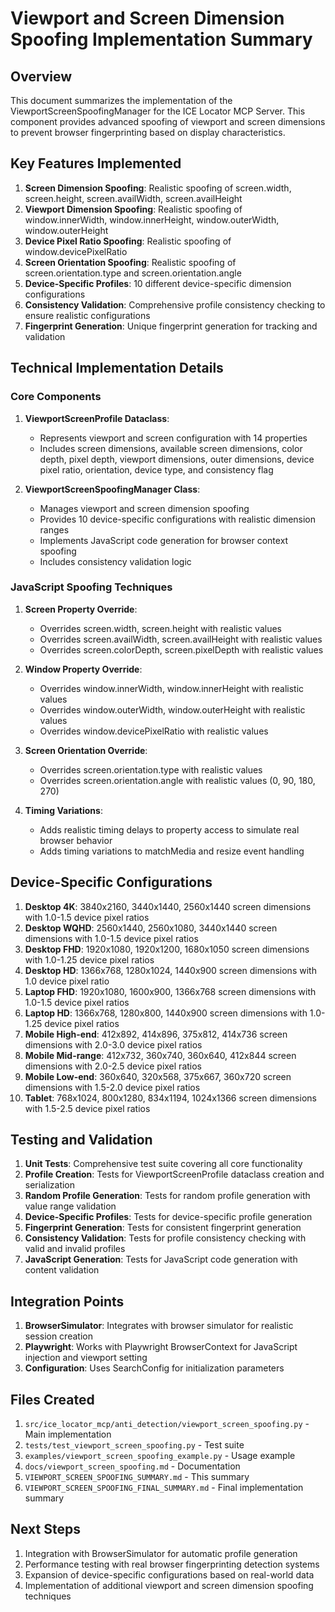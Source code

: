 # Viewport and Screen Dimension Spoofing Implementation Summary

## Overview

This document summarizes the implementation of the ViewportScreenSpoofingManager for the ICE Locator MCP Server. This component provides advanced spoofing of viewport and screen dimensions to prevent browser fingerprinting based on display characteristics.

## Key Features Implemented

1. **Screen Dimension Spoofing**: Realistic spoofing of screen.width, screen.height, screen.availWidth, screen.availHeight
2. **Viewport Dimension Spoofing**: Realistic spoofing of window.innerWidth, window.innerHeight, window.outerWidth, window.outerHeight
3. **Device Pixel Ratio Spoofing**: Realistic spoofing of window.devicePixelRatio
4. **Screen Orientation Spoofing**: Realistic spoofing of screen.orientation.type and screen.orientation.angle
5. **Device-Specific Profiles**: 10 different device-specific dimension configurations
6. **Consistency Validation**: Comprehensive profile consistency checking to ensure realistic configurations
7. **Fingerprint Generation**: Unique fingerprint generation for tracking and validation

## Technical Implementation Details

### Core Components

1. **ViewportScreenProfile Dataclass**: 
   - Represents viewport and screen configuration with 14 properties
   - Includes screen dimensions, available screen dimensions, color depth, pixel depth, viewport dimensions, outer dimensions, device pixel ratio, orientation, device type, and consistency flag

2. **ViewportScreenSpoofingManager Class**:
   - Manages viewport and screen dimension spoofing
   - Provides 10 device-specific configurations with realistic dimension ranges
   - Implements JavaScript code generation for browser context spoofing
   - Includes consistency validation logic

### JavaScript Spoofing Techniques

1. **Screen Property Override**: 
   - Overrides screen.width, screen.height with realistic values
   - Overrides screen.availWidth, screen.availHeight with realistic values
   - Overrides screen.colorDepth, screen.pixelDepth with realistic values

2. **Window Property Override**:
   - Overrides window.innerWidth, window.innerHeight with realistic values
   - Overrides window.outerWidth, window.outerHeight with realistic values
   - Overrides window.devicePixelRatio with realistic values

3. **Screen Orientation Override**:
   - Overrides screen.orientation.type with realistic values
   - Overrides screen.orientation.angle with realistic values (0, 90, 180, 270)

4. **Timing Variations**:
   - Adds realistic timing delays to property access to simulate real browser behavior
   - Adds timing variations to matchMedia and resize event handling

## Device-Specific Configurations

1. **Desktop 4K**: 3840x2160, 3440x1440, 2560x1440 screen dimensions with 1.0-1.5 device pixel ratios
2. **Desktop WQHD**: 2560x1440, 2560x1080, 3440x1440 screen dimensions with 1.0-1.5 device pixel ratios
3. **Desktop FHD**: 1920x1080, 1920x1200, 1680x1050 screen dimensions with 1.0-1.25 device pixel ratios
4. **Desktop HD**: 1366x768, 1280x1024, 1440x900 screen dimensions with 1.0 device pixel ratio
5. **Laptop FHD**: 1920x1080, 1600x900, 1366x768 screen dimensions with 1.0-1.5 device pixel ratios
6. **Laptop HD**: 1366x768, 1280x800, 1440x900 screen dimensions with 1.0-1.25 device pixel ratios
7. **Mobile High-end**: 412x892, 414x896, 375x812, 414x736 screen dimensions with 2.0-3.0 device pixel ratios
8. **Mobile Mid-range**: 412x732, 360x740, 360x640, 412x844 screen dimensions with 2.0-2.5 device pixel ratios
9. **Mobile Low-end**: 360x640, 320x568, 375x667, 360x720 screen dimensions with 1.5-2.0 device pixel ratios
10. **Tablet**: 768x1024, 800x1280, 834x1194, 1024x1366 screen dimensions with 1.5-2.5 device pixel ratios

## Testing and Validation

1. **Unit Tests**: Comprehensive test suite covering all core functionality
2. **Profile Creation**: Tests for ViewportScreenProfile dataclass creation and serialization
3. **Random Profile Generation**: Tests for random profile generation with value range validation
4. **Device-Specific Profiles**: Tests for device-specific profile generation
5. **Fingerprint Generation**: Tests for consistent fingerprint generation
6. **Consistency Validation**: Tests for profile consistency checking with valid and invalid profiles
7. **JavaScript Generation**: Tests for JavaScript code generation with content validation

## Integration Points

1. **BrowserSimulator**: Integrates with browser simulator for realistic session creation
2. **Playwright**: Works with Playwright BrowserContext for JavaScript injection and viewport setting
3. **Configuration**: Uses SearchConfig for initialization parameters

## Files Created

1. `src/ice_locator_mcp/anti_detection/viewport_screen_spoofing.py` - Main implementation
2. `tests/test_viewport_screen_spoofing.py` - Test suite
3. `examples/viewport_screen_spoofing_example.py` - Usage example
4. `docs/viewport_screen_spoofing.md` - Documentation
5. `VIEWPORT_SCREEN_SPOOFING_SUMMARY.md` - This summary
6. `VIEWPORT_SCREEN_SPOOFING_FINAL_SUMMARY.md` - Final implementation summary

## Next Steps

1. Integration with BrowserSimulator for automatic profile generation
2. Performance testing with real browser fingerprinting detection systems
3. Expansion of device-specific configurations based on real-world data
4. Implementation of additional viewport and screen dimension spoofing techniques